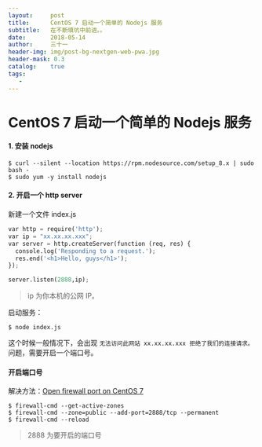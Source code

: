 ```yaml
---
layout:     post
title:      CentOS 7 启动一个简单的 Nodejs 服务
subtitle:   在不断填坑中前进。。
date:       2018-05-14
author:     三十一
header-img: img/post-bg-nextgen-web-pwa.jpg
header-mask: 0.3
catalog:    true
tags:
   - 
---
```


# CentOS 7 启动一个简单的 Nodejs 服务
#### 1. 安装 nodejs

```shell
$ curl --silent --location https://rpm.nodesource.com/setup_8.x | sudo bash -
$ sudo yum -y install nodejs
```
#### 2. 开启一个 http server

新建一个文件 index.js


```python
var http = require('http');
var ip = "xx.xx.xx.xxx";
var server = http.createServer(function (req, res) {
  console.log('Responding to a request.');
  res.end('<h1>Hello, guys</h1>');
});

server.listen(2888,ip);
```

> ip 为你本机的公网 IP。

启动服务：

```shell
$ node index.js
```

这个时候一般情况下，会出现 `无法访问此网站 xx.xx.xx.xxx 拒绝了我们的连接请求。`问题，需要开启一个端口号。

#### 开启端口号

解决方法：[Open firewall port on CentOS 7](https://stackoverflow.com/a/24729895/7771598)



```shell
$ firewall-cmd --get-active-zones
$ firewall-cmd --zone=public --add-port=2888/tcp --permanent
$ firewall-cmd --reload
```

> 2888 为要开启的端口号



